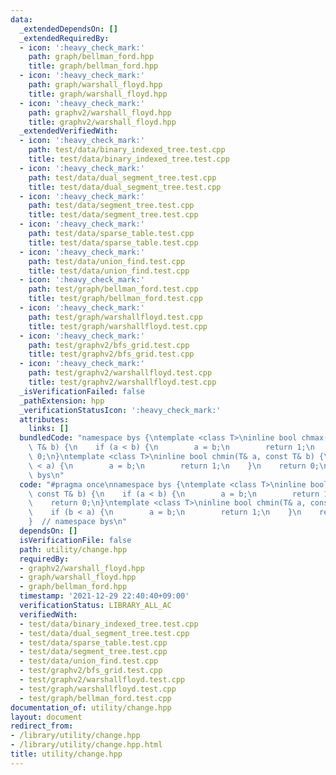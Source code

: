 ```yaml
---
data:
  _extendedDependsOn: []
  _extendedRequiredBy:
  - icon: ':heavy_check_mark:'
    path: graph/bellman_ford.hpp
    title: graph/bellman_ford.hpp
  - icon: ':heavy_check_mark:'
    path: graph/warshall_floyd.hpp
    title: graph/warshall_floyd.hpp
  - icon: ':heavy_check_mark:'
    path: graphv2/warshall_floyd.hpp
    title: graphv2/warshall_floyd.hpp
  _extendedVerifiedWith:
  - icon: ':heavy_check_mark:'
    path: test/data/binary_indexed_tree.test.cpp
    title: test/data/binary_indexed_tree.test.cpp
  - icon: ':heavy_check_mark:'
    path: test/data/dual_segment_tree.test.cpp
    title: test/data/dual_segment_tree.test.cpp
  - icon: ':heavy_check_mark:'
    path: test/data/segment_tree.test.cpp
    title: test/data/segment_tree.test.cpp
  - icon: ':heavy_check_mark:'
    path: test/data/sparse_table.test.cpp
    title: test/data/sparse_table.test.cpp
  - icon: ':heavy_check_mark:'
    path: test/data/union_find.test.cpp
    title: test/data/union_find.test.cpp
  - icon: ':heavy_check_mark:'
    path: test/graph/bellman_ford.test.cpp
    title: test/graph/bellman_ford.test.cpp
  - icon: ':heavy_check_mark:'
    path: test/graph/warshallfloyd.test.cpp
    title: test/graph/warshallfloyd.test.cpp
  - icon: ':heavy_check_mark:'
    path: test/graphv2/bfs_grid.test.cpp
    title: test/graphv2/bfs_grid.test.cpp
  - icon: ':heavy_check_mark:'
    path: test/graphv2/warshallfloyd.test.cpp
    title: test/graphv2/warshallfloyd.test.cpp
  _isVerificationFailed: false
  _pathExtension: hpp
  _verificationStatusIcon: ':heavy_check_mark:'
  attributes:
    links: []
  bundledCode: "namespace bys {\ntemplate <class T>\ninline bool chmax(T& a, const\
    \ T& b) {\n    if (a < b) {\n        a = b;\n        return 1;\n    }\n    return\
    \ 0;\n}\ntemplate <class T>\ninline bool chmin(T& a, const T& b) {\n    if (b\
    \ < a) {\n        a = b;\n        return 1;\n    }\n    return 0;\n}\n}  // namespace\
    \ bys\n"
  code: "#pragma once\nnamespace bys {\ntemplate <class T>\ninline bool chmax(T& a,\
    \ const T& b) {\n    if (a < b) {\n        a = b;\n        return 1;\n    }\n\
    \    return 0;\n}\ntemplate <class T>\ninline bool chmin(T& a, const T& b) {\n\
    \    if (b < a) {\n        a = b;\n        return 1;\n    }\n    return 0;\n}\n\
    }  // namespace bys\n"
  dependsOn: []
  isVerificationFile: false
  path: utility/change.hpp
  requiredBy:
  - graphv2/warshall_floyd.hpp
  - graph/warshall_floyd.hpp
  - graph/bellman_ford.hpp
  timestamp: '2021-12-29 22:40:40+09:00'
  verificationStatus: LIBRARY_ALL_AC
  verifiedWith:
  - test/data/binary_indexed_tree.test.cpp
  - test/data/dual_segment_tree.test.cpp
  - test/data/sparse_table.test.cpp
  - test/data/segment_tree.test.cpp
  - test/data/union_find.test.cpp
  - test/graphv2/bfs_grid.test.cpp
  - test/graphv2/warshallfloyd.test.cpp
  - test/graph/warshallfloyd.test.cpp
  - test/graph/bellman_ford.test.cpp
documentation_of: utility/change.hpp
layout: document
redirect_from:
- /library/utility/change.hpp
- /library/utility/change.hpp.html
title: utility/change.hpp
---
```

